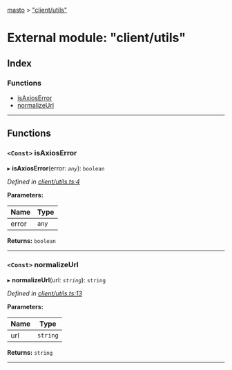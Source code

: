 [masto](../README.md) > ["client/utils"](../modules/_client_utils_.md)

# External module: "client/utils"

## Index

### Functions

* [isAxiosError](_client_utils_.md#isaxioserror)
* [normalizeUrl](_client_utils_.md#normalizeurl)

---

## Functions

<a id="isaxioserror"></a>

### `<Const>` isAxiosError

▸ **isAxiosError**(error: *`any`*): `boolean`

*Defined in [client/utils.ts:4](https://github.com/neet/masto.js/blob/b4e0b0f/src/client/utils.ts#L4)*

**Parameters:**

| Name | Type |
| ------ | ------ |
| error | `any` |

**Returns:** `boolean`

___
<a id="normalizeurl"></a>

### `<Const>` normalizeUrl

▸ **normalizeUrl**(url: *`string`*): `string`

*Defined in [client/utils.ts:13](https://github.com/neet/masto.js/blob/b4e0b0f/src/client/utils.ts#L13)*

**Parameters:**

| Name | Type |
| ------ | ------ |
| url | `string` |

**Returns:** `string`

___

